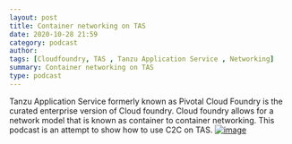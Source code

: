 ```yaml
---
layout: post
title: Container networking on TAS
date: 2020-10-28 21:59
category: podcast
author: 
tags: [Cloudfoundry, TAS , Tanzu Application Service , Networking]
summary: Container networking on TAS
type: podcast
---
```

Tanzu Application Service formerly known as Pivotal Cloud Foundry is the curated enterprise version of Cloud foundry. Cloud foundry allows for a network model that is known as container to container networking. This podcast is an attempt to show how to use C2C on TAS. 
[![image](https://img.youtube.com/vi/R5_W2cYHByE/hqdefault.jpg)](https://www.youtube.com/watch?v=R5_W2cYHByE&t=11s)


